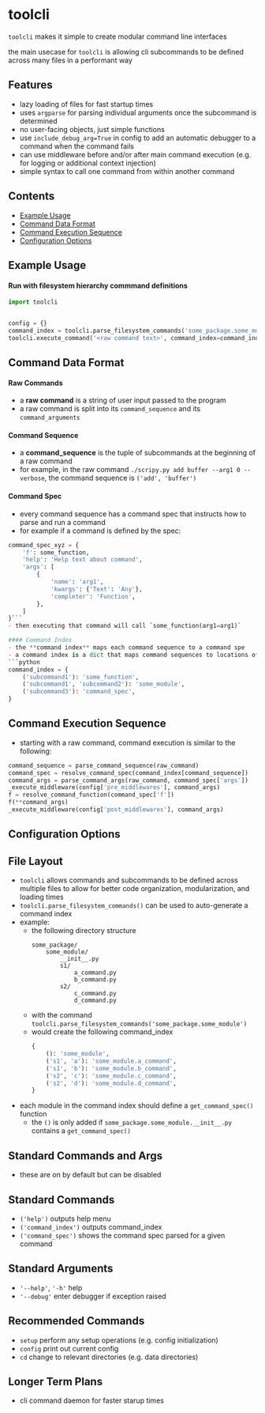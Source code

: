 # toolcli

`toolcli` makes it simple to create modular command line interfaces

the main usecase for `toolcli` is allowing cli subcommands to be defined across many files in a performant way


## Features
- lazy loading of files for fast startup times
- uses `argparse` for parsing individual arguments once the subcommand is determined
- no user-facing objects, just simple functions
- use `include_debug_arg=True` in config to add an automatic debugger to a command when the command fails
- can use middleware before and/or after main command execution (e.g. for logging or additional context injection)
- simple syntax to call one command from within another command


## Contents
- [Example Usage](#Example-Usage)
- [Command Data Format](#Command-Data-Format)
- [Command Execution Sequence](#Command-Execution-Sequence)
- [Configuration Options](#Configuration-Options)


## Example Usage

#### Run with filesystem hierarchy commmand definitions
```python
import toolcli


config = {}
command_index = toolcli.parse_filesystem_commands('some_package.some_module')
toolcli.execute_command('<raw command text>', command_index=command_index, config=config)
```

## Command Data Format

#### Raw Commands
- a **raw command** is a string of user input passed to the program
- a raw command is split into its `command_sequence` and its `command_arguments`

#### Command Sequence
- a **command_sequence** is the tuple of subcommands at the beginning of a raw command
- for example, in the raw command `./scripy.py add buffer --arg1 0 --verbose`, the command sequence is `('add', 'buffer')`

#### Command Spec
- every command sequence has a command spec that instructs how to parse and run a command
- for example if a command is defined by the spec:
```python
command_spec_xyz = {
    'f': some_function,
    'help': 'Help text about command',
    'args': [
        {
            'name': 'arg1',
            'kwargs': {'Text': 'Any'},
            'completer': 'Function',
        },
    ]
}```
- then executing that command will call `some_function(arg1=arg1)` 

#### Command Index
- the **command index** maps each command sequence to a command spe
- a command index is a dict that maps command sequences to locations of command specs:
```python
command_index = {
    ('subcommand1'): 'some_function',
    ('subcommand1', 'subcommand2'): 'some_module',
    ('subcommand3'): 'command_spec',
}
```


## Command Execution Sequence
- starting with a raw command, command execution is similar to the following:
```python
command_sequence = parse_command_sequence(raw_command)
command_spec = resolve_command_spec(command_index[command_sequence])
command_args = parse_command_args(raw_command, command_spec['args'])
_execute_middleware(config['pre_middlewares'], command_args)
f = resolve_command_function(command_spec['f'])
f(**command_args)
_execute_middleware(config['post_middlewares'], command_args)
```


## Configuration Options



## File Layout
- `toolcli` allows commands and subcommands to be defined across multiple files to allow for better code organization, modularization, and loading times
- `toolcli.parse_filesystem_commands()` can be used to auto-generate a command index
- example:
    - the following directory structure
        ```
        some_package/
            some_module/
                __init__.py
                s1/
                    a_command.py
                    b_command.py
                s2/
                    c_command.py
                    d_command.py
        ```
    - with the command
        `toolcli.parse_filesystem_commands('some_package.some_module')`
    - would create the following command_index
        ```python
        {
            (): 'some_module',
            ('s1', 'a'): 'some_module.a_command',
            ('s1', 'b'): 'some_module.b_command',
            ('s2', 'c'): 'some_module.c_command',
            ('s2', 'd'): 'some_module.d_command',
        }
        ```
- each module in the command index should define a `get_command_spec()` function
    - the `()` is only added if `some_package.some_module.__init__.py` contains a `get_command_spec()`




## Standard Commands and Args

- these are on by default but can be disabled

## Standard Commands
- `('help')` outputs help menu
- `('command_index')` outputs command_index
- `('command_spec')` shows the command spec parsed for a given command

## Standard Arguments
- `'--help'`, `'-h'` help
- `'--debug'` enter debugger if exception raised

## Recommended Commands
- `setup` perform any setup operations (e.g. config initialization)
- `config` print out current config
- `cd` change to relevant directories (e.g. data directories)


## Longer Term Plans
- cli command daemon for faster starup times

